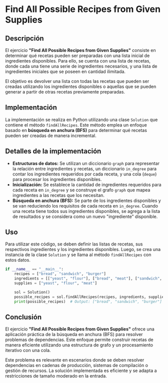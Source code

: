 # Find All Possible Recipes from Given Supplies

## Descripción

El ejercicio **"Find All Possible Recipes from Given Supplies"** consiste en determinar qué recetas pueden ser preparadas con una lista inicial de ingredientes disponibles. Para ello, se cuenta con una lista de recetas, donde cada una tiene una serie de ingredientes necesarios, y una lista de ingredientes iniciales que se poseen en cantidad ilimitada.

El objetivo es devolver una lista con todas las recetas que pueden ser creadas utilizando los ingredientes disponibles o aquellas que se pueden generar a partir de otras recetas previamente preparadas.

## Implementación

La implementación se realiza en Python utilizando una clase `Solution` que contiene el método `findAllRecipes`. Este método emplea un enfoque basado en **búsqueda en anchura (BFS)** para determinar qué recetas pueden ser creadas de manera incremental.

## Detalles de la implementación

- **Estructuras de datos:** Se utilizan un diccionario `graph` para representar la relación entre ingredientes y recetas, un diccionario `in_degree` para contar los ingredientes requeridos por cada receta, y una cola (`deque`) para procesar los ingredientes disponibles.
- **Inicialización:** Se establece la cantidad de ingredientes requeridos para cada receta en `in_degree` y se construye el grafo `graph` que mapea ingredientes a las recetas que los necesitan.
- **Búsqueda en anchura (BFS):** Se parte de los ingredientes disponibles y se van reduciendo los requisitos de cada receta en `in_degree`. Cuando una receta tiene todos sus ingredientes disponibles, se agrega a la lista de resultados y se considera como un nuevo "ingrediente" disponible.

## Uso

Para utilizar este código, se deben definir las listas de recetas, sus respectivos ingredientes y los ingredientes disponibles. Luego, se crea una instancia de la clase `Solution` y se llama al método `findAllRecipes` con estos datos.

```python
if __name__ == "__main__":
    recipes = ["bread", "sandwich", "burger"]
    ingredients = [["yeast", "flour"], ["bread", "meat"], ["sandwich", "meat", "bread"]]
    supplies = ["yeast", "flour", "meat"]

    sol = Solution()
    possible_recipes = sol.findAllRecipes(recipes, ingredients, supplies)
    print(possible_recipes)  # Output: ["bread", "sandwich", "burger"]
```

## Conclusión

El ejercicio **"Find All Possible Recipes from Given Supplies"** ofrece una aplicación práctica de la búsqueda en anchura (BFS) para resolver problemas de dependencias. Este enfoque permite construir recetas de manera eficiente utilizando una estructura de grafo y un procesamiento iterativo con una cola.

Este problema es relevante en escenarios donde se deben resolver dependencias en cadenas de producción, sistemas de compilación o gestión de recursos. La solución implementada es eficiente y se adapta a restricciones de tamaño moderado en la entrada.
